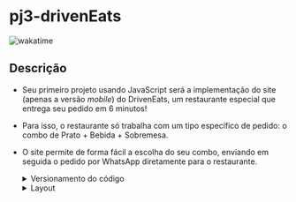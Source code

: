 # pj3-drivenEats

![wakatime](https://wakatime.com/badge/user/096df7a9-014a-4030-8cf8-87712a6c4c5c/project/83828d98-03bd-42e8-9109-b688aa562e7c.svg)

## Descrição

- Seu primeiro projeto usando JavaScript será a implementação do site (apenas a versão *mobile*) do DrivenEats, um restaurante especial que entrega seu pedido em 6 minutos!

- Para isso, o restaurante só trabalha com um tipo específico de pedido: o combo de Prato + Bebida + Sobremesa.

- O site permite de forma fácil a escolha do seu combo, enviando em seguida o pedido por WhatsApp diretamente para o restaurante.

  <details>
      <summary>Versionamento do código</summary>
      - Versionamento usando Git é obrigatório, crie um repositório público no seu perfil do GitHub
      - Faça commits a cada funcionalidade implementada.

  </details>

  <details>
      <summary>Layout</summary>
      - Aplicar layout para mobile, seguindo o Figma fornecido (não é necessário implementar um layout para desktop).
      - O topo e o botão de fechar pedido devem ter posicionamento fixo e não rolar com a barra de rolagem.
      - Você pode usar imagens e textos aleatórios para ilustrar a página, porém varie o preço em cada item da mesma categoria.
      - As fontes utilizadas são: Righteous (nome do restaurante e títulos das categorias) e Roboto (demais textos).
      - Para fazer as sombras presentes em alguns elementos, pesquise sobre como aplicar sombras em CSS e brinque com os valores até ficar parecido com as imagens do layout.
      - Para fazer os produtos rolarem horizontalmente, utilize overflow-x: scroll. No modo desktop um scroll é exibido, mas no modo celular não.
  </details>

  

  
